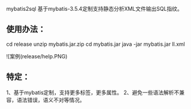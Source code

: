 mybatis2sql 基于mybatis-3.5.4定制支持静态分析XML文件输出SQL指纹。

## 使用办法：
cd release
unzip mybatis.jar.zip
cd mybatis.jar
java -jar mybatis.jar ll.xml

![案例(release/help.PNG)

## 特定：
1、基于mybatis定制，支持更多标签，更多属性。
2、避免一些语法解析不兼容，语法错误，语义不对等情况。
